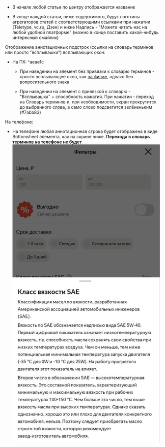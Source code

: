 - В начале любой статьи по центру отображается название

- В конце каждой статьи, ниже содержимого, будут логотипы агрегаторов статей с соответствующими ссылками при нажатии (Teletype, vc.ru, Дзен) и ниже Надпись - "Можете читать нас на любой удобной платформе" (можно в конце поставить какой-нибудь интересный смайлик)

Отображение аннотационных подстрок (ссылки на словарь терминов или просто "всплывашки") всплывающих окон:
- На ПК: ^aeae1c
	- При наведении на элемент без привязки к словарю терминов - просто всплывающее окно, как [на фигме](https://www.figma.com/file/Kw2xrSofdmjAoc7oegTRFQ/%D0%9C%D0%B0%D1%81%D0%BB%D0%BE-%D0%A1%D0%9F%D0%B1-with-comments?type=design&node-id=491-6&mode=design&t=9Ppa0brQAKDnv3Ia-4), однако без вопросительного знака
	
	- При наведении на элемент с привязкой к словарю - "Всплывашка" + способность нажатия. При нажатии - переход на Словарь терминов и, при необходимости, экран прокрутится до выбранного слова, а само слово подсветится зелёненьким (#7abb83) 

На телефоне:
- На телефоне любая аннотационная строка будет отображена в виде Bottomsheet элемента, как на скрине ниже. **Перехода в словарь терминов на телефоне не будет** 
![](_attachments/Словарь%20терминов-20240402204741679.webp)